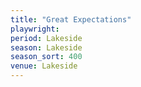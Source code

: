```yaml
---
title: "Great Expectations"
playwright:
period: Lakeside
season: Lakeside
season_sort: 400
venue: Lakeside
---
```

